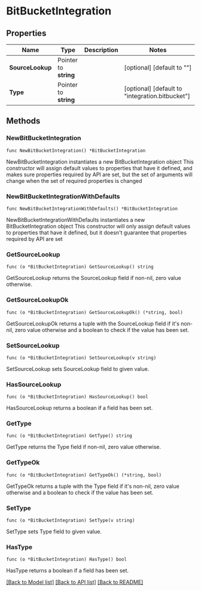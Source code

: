 # BitBucketIntegration

## Properties

Name | Type | Description | Notes
------------ | ------------- | ------------- | -------------
**SourceLookup** | Pointer to **string** |  | [optional] [default to ""]
**Type** | Pointer to **string** |  | [optional] [default to "integration.bitbucket"]

## Methods

### NewBitBucketIntegration

`func NewBitBucketIntegration() *BitBucketIntegration`

NewBitBucketIntegration instantiates a new BitBucketIntegration object
This constructor will assign default values to properties that have it defined,
and makes sure properties required by API are set, but the set of arguments
will change when the set of required properties is changed

### NewBitBucketIntegrationWithDefaults

`func NewBitBucketIntegrationWithDefaults() *BitBucketIntegration`

NewBitBucketIntegrationWithDefaults instantiates a new BitBucketIntegration object
This constructor will only assign default values to properties that have it defined,
but it doesn't guarantee that properties required by API are set

### GetSourceLookup

`func (o *BitBucketIntegration) GetSourceLookup() string`

GetSourceLookup returns the SourceLookup field if non-nil, zero value otherwise.

### GetSourceLookupOk

`func (o *BitBucketIntegration) GetSourceLookupOk() (*string, bool)`

GetSourceLookupOk returns a tuple with the SourceLookup field if it's non-nil, zero value otherwise
and a boolean to check if the value has been set.

### SetSourceLookup

`func (o *BitBucketIntegration) SetSourceLookup(v string)`

SetSourceLookup sets SourceLookup field to given value.

### HasSourceLookup

`func (o *BitBucketIntegration) HasSourceLookup() bool`

HasSourceLookup returns a boolean if a field has been set.

### GetType

`func (o *BitBucketIntegration) GetType() string`

GetType returns the Type field if non-nil, zero value otherwise.

### GetTypeOk

`func (o *BitBucketIntegration) GetTypeOk() (*string, bool)`

GetTypeOk returns a tuple with the Type field if it's non-nil, zero value otherwise
and a boolean to check if the value has been set.

### SetType

`func (o *BitBucketIntegration) SetType(v string)`

SetType sets Type field to given value.

### HasType

`func (o *BitBucketIntegration) HasType() bool`

HasType returns a boolean if a field has been set.


[[Back to Model list]](../README.md#documentation-for-models) [[Back to API list]](../README.md#documentation-for-api-endpoints) [[Back to README]](../README.md)


